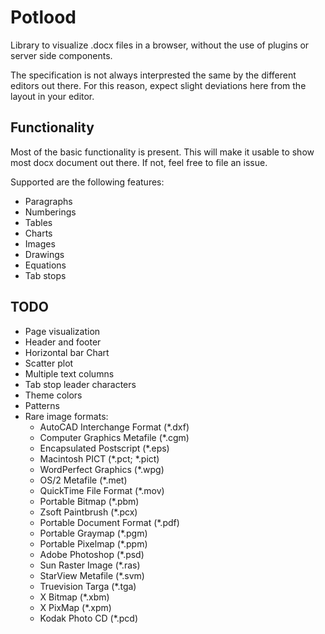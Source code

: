 # Potlood

Library to visualize .docx files in a browser, without the use of plugins or server side components.

The specification is not always interprested the same by the different editors out there. For this reason, expect slight deviations here from the layout in your editor. 

## Functionality
Most of the basic functionality is present. This will make it usable to show most docx document out there. If not, feel free to file an issue.

Supported are the following features:
- Paragraphs
- Numberings
- Tables
- Charts
- Images
- Drawings
- Equations
- Tab stops

## TODO 

- Page visualization
- Header and footer
- Horizontal bar Chart
- Scatter plot
- Multiple text columns
- Tab stop leader characters
- Theme colors
- Patterns
- Rare image formats:
  - AutoCAD Interchange Format (*.dxf)
  - Computer Graphics Metafile (*.cgm)
  - Encapsulated Postscript (*.eps)
  - Macintosh PICT (*.pct; *.pict)
  - WordPerfect Graphics (*.wpg)
  - OS/2 Metafile (*.met)
  - QuickTime File Format (*.mov)
  - Portable Bitmap (*.pbm)
  - Zsoft Paintbrush (*.pcx)
  - Portable Document Format (*.pdf)
  - Portable Graymap (*.pgm)
  - Portable Pixelmap (*.ppm)
  - Adobe Photoshop (*.psd)
  - Sun Raster Image (*.ras)
  - StarView Metafile (*.svm)
  - Truevision Targa (*.tga)
  - X Bitmap (*.xbm)
  - X PixMap (*.xpm)
  - Kodak Photo CD (*.pcd)

